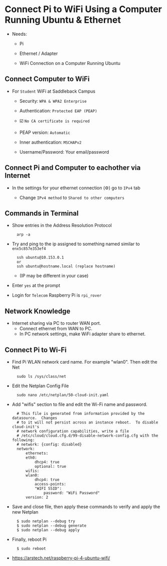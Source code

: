 # Connect Pi to WiFi Using a Computer Running Ubuntu & Ethernet
- Needs:
  
  - Pi
  
  - Ethernet / Adapter
  
  - WiFi Connection on a Computer Running Ubuntu

## Connect Computer to WiFi

- For `Student` WiFi at Saddleback Campus

  - Security: `WPA & WPA2 Enterprise`
  
  - Authentication: `Protected EAP (PEAP)`
  
  - :ballot_box_with_check: `No CA certificate is required`
  
  - PEAP version: `Automatic`
  
  - Inner authentication: `MSCHAPv2`
  
  - Username/Password: Your email/password

## Connect Pi and Computer to eachother via Internet

- In the settings for your ethernet connection (:gear:) go to `IPv4` tab

  - Change `IPv4 method` to `Shared to other computers`
  

  
## Commands in Terminal

- Show entries in the Address Resolution Protocol

		arp -a
		
- Try and ping to the ip assigned to something named similar to `enx5c857e353ef4`

		ssh ubuntu@10.153.0.1
		or
		ssh ubuntu@hostname.local (replace hostname)
		
  - (IP may be different in your case)
 
- Enter `yes` at the prompt

- Login for `Telecom` Raspberry Pi is `rpi_rover`


## Network Knowledge

- Internet sharing via PC to router WAN port.
  - Connect ethernet from WAN to PC.
  - In PC network settings, make WiFi adapter share to ethernet.

## Connect Pi to Wi-Fi
- Find Pi WLAN network card name. For example "wlan0". Then edit the Net

		sudo ls /sys/class/net
- Edit the Netplan Config File

		sudo nano /etc/netplan/50-cloud-init.yaml
- Add "wifis" section to file and edit the Wi-Fi name and password.
		
		# This file is generated from information provided by the datasource.  Changes
		# to it will not persist across an instance reboot.  To disable cloud-init's
		# network configuration capabilities, write a file
		# /etc/cloud/cloud.cfg.d/99-disable-network-config.cfg with the following:
		# network: {config: disabled}
		network:
		    ethernets:
			eth0:
			    dhcp4: true
			    optional: true
		    wifis:
			wlan0:
			    dhcp4: true
			    access-points:
				"WIFI SSID":
				    password: "WiFi Password"
		    version: 2
- Save and close file, then apply these commands to verify and apply the new Netplan

		$ sudo netplan --debug try
		$ sudo netplan --debug generate
		$ sudo netplan --debug apply
- Finally, reboot Pi

		$ sudo reboot
- https://arstech.net/raspberry-pi-4-ubuntu-wifi/
